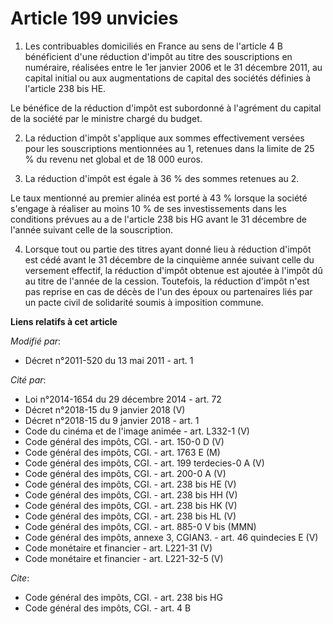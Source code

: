 # Article 199 unvicies

1. Les contribuables domiciliés en France au sens de l'article 4 B bénéficient d'une réduction d'impôt au titre des
souscriptions en numéraire, réalisées entre le 1er janvier 2006 et le 31 décembre 2011, au capital initial ou aux
augmentations de capital des sociétés définies à l'article 238 bis HE. 

Le bénéfice de la réduction d'impôt est subordonné à l'agrément du capital de la société par le ministre chargé du budget. 

2. La réduction d'impôt s'applique aux sommes effectivement versées pour les souscriptions mentionnées au 1, retenues dans la
limite de 25 % du revenu net global et de 18 000 euros. 

3. La réduction d'impôt est égale à 36 % des sommes retenues au 2. 

Le taux mentionné au premier alinéa est porté à 43 % lorsque la société s'engage à réaliser au moins 10 % de ses
investissements dans les conditions prévues au a de l'article 238 bis HG avant le 31 décembre de l'année suivant celle de la
souscription. 

4. Lorsque tout ou partie des titres ayant donné lieu à réduction d'impôt est cédé avant le 31 décembre de la cinquième année
suivant celle du versement effectif, la réduction d'impôt obtenue est ajoutée à l'impôt dû au titre de l'année de la cession.
Toutefois, la réduction d'impôt n'est pas reprise en cas de décès de l'un des époux ou partenaires liés par un pacte civil de
solidarité soumis à imposition commune.

**Liens relatifs à cet article**

_Modifié par_:

  - Décret n°2011-520 du 13 mai 2011 - art. 1

_Cité par_:

  - Loi n°2014-1654 du 29 décembre 2014 - art. 72
  - Décret n°2018-15 du 9 janvier 2018 (V)
  - Décret n°2018-15 du 9 janvier 2018 - art. 1
  - Code du cinéma et de l'image animée - art. L332-1 (V)
  - Code général des impôts, CGI. - art. 150-0 D (V)
  - Code général des impôts, CGI. - art. 1763 E (M)
  - Code général des impôts, CGI. - art. 199 terdecies-0 A (V)
  - Code général des impôts, CGI. - art. 200-0 A (V)
  - Code général des impôts, CGI. - art. 238 bis HE (V)
  - Code général des impôts, CGI. - art. 238 bis HH (V)
  - Code général des impôts, CGI. - art. 238 bis HK (V)
  - Code général des impôts, CGI. - art. 238 bis HL (V)
  - Code général des impôts, CGI. - art. 885-0 V bis (MMN)
  - Code général des impôts, annexe 3, CGIAN3. - art. 46 quindecies E (V)
  - Code monétaire et financier - art. L221-31 (V)
  - Code monétaire et financier - art. L221-32-5 (V)

_Cite_:

  - Code général des impôts, CGI. - art. 238 bis HG
  - Code général des impôts, CGI. - art. 4 B
